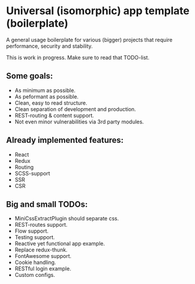 # Universal (isomorphic) app template (boilerplate)

A general usage boilerplate for various (bigger) projects that require
performance, security and stability.

This is work in progress. Make sure to read that TODO-list.

## Some goals:
- As minimum as possible.
- As peformant as possible.
- Clean, easy to read structure.
- Clean separation of development and production.
- REST-routing & content support.
- Not even minor vulnerabilities via 3rd party modules.

## Already implemented features:
- React
- Redux
- Routing
- SCSS-support
- SSR
- CSR

## Big and small TODOs:
- MiniCssExtractPlugin should separate css.
- REST-routes support.
- Flow support.
- Testing support.
- Reactive yet functional app example.
- Replace redux-thunk.
- FontAwesome support.
- Cookie handling.
- RESTful login example.
- Custom configs.
